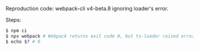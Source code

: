 Reproduction code: webpack-cli v4-beta.8 ignoring loader's error.

Steps:
```sh
$ npm ci
$ npx webpack # Webpack returns exit code 0, but ts-loader raised error.
$ echo $? # 0
```
